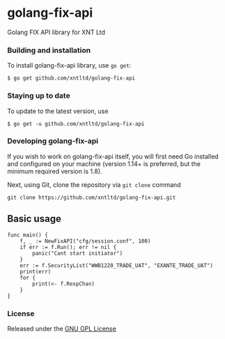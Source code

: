 # golang-fix-api

Golang FIX API library for XNT Ltd

### Building and installation

To install golang-fix-api library, use ```go get```:
```
$ go get github.com/xntltd/golang-fix-api
```

### Staying up to date

To update to the latest version, use
```
$ go get -u github.com/xntltd/golang-fix-api
```

### Developing golang-fix-api

If you wish to work on golang-fix-api itself, you will first need Go installed and configured on your machine (version 1.14+ is preferred, but the minimum required version is 1.8).

Next, using Git, clone the repository via ```git clone``` command 
```
git clone https://github.com/xntltd/golang-fix-api.git
```

## Basic usage

```
func main() {
	f, _ := NewFixAPI("cfg/session.conf", 100)
	if err := f.Run(); err != nil {
		panic("Cant start initiator")
	}
	err := f.SecurityList("WWB1220_TRADE_UAT", "EXANTE_TRADE_UAT")
	print(err)
	for {
		print(<- f.RespChan)
	}
}
```

### License

Released under the [GNU GPL License](https://github.com/xntltd/golang-fix-api/blob/main/LICENSE)
